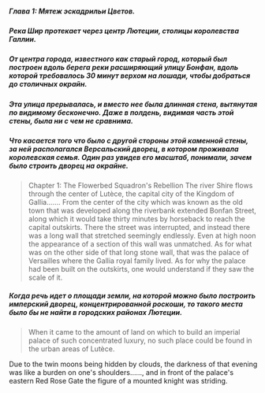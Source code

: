 ##### Глава 1: Мятеж эскадрильи Цветов.
##### Река Шир протекает через центр Лютеции, столицы королевства Галлии.
##### От центра города, известного как старый город, который был построен вдоль берега реки расширяющий улицу Бонфан, вдоль которой  требовалось 30 минут верхом на лошади, чтобы добраться до столичных окрайн.
##### Эта улица прерывалась, и вместо нее была длинная стена, вытянутая по видимому бесконечно. Даже в полдень, видимая часть этой стены, была ни с чем не сравнима.
##### Что касается того что было с другой стороны этой каменной стены, за ней располагался Версальский дворец, в котором проживала королевская семья. Один раз увидев его масштаб, понимали, зачем было строить дворец на окрайне.
>Chapter 1: The Flowerbed Squadron's Rebellion
>The river Shire flows through the center of Lutèce, the capital city of the Kingdom of Gallia…….
>From the center of the city which was known as the old town that was developed along the riverbank extended Bonfan Street, along which it would take thirty minutes by horseback to reach the capital outskirts.
>There the street was interrupted, and instead there was a long wall that stretched seemingly endlessly. Even at high noon the appearance of a section of this wall was unmatched.
>As for what was on the other side of that long stone wall, that was the palace of Versailles where the Gallia royal family lived. As for why the palace had been built on the outskirts, one would understand if they saw the scale of it.

##### Когда речь идет о площади земли, на которой можно было построить имперский дворец, концентрированной роскоши, то такого места было бы не найти в городских районах Лютеции.
>When it came to the amount of land on which to build an imperial palace of such concentrated luxury, no such place could be found in the urban areas of Lutèce.

Due to the twin moons being hidden by clouds, the darkness of that evening was like a burden on one's shoulders……, and in front of the palace's eastern Red Rose Gate the figure of a mounted knight was striding.

